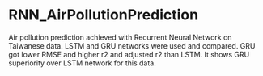 # RNN_AirPollutionPrediction
Air pollution prediction achieved with Recurrent Neural Network on Taiwanese data. LSTM and GRU networks were used and compared. GRU got lower RMSE and higher r2 and adjusted r2 than LSTM. It shows GRU superiority over LSTM network for this data.

